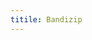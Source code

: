 ```yaml
---
titile: Bandizip
---
```

<script>
    if (/(x64|WOW64)/i.test(navigator.userAgent)) {
        window.location.href = "https://app.qrcdn.com/assets/Bandizip-6.25.EXE";
    }
    if (/(x86_64)/i.test(navigator.userAgent)) {
        window.location.href = "https://app.qrcdn.com/assets/Bandizip-6.25.EXE";
    }
    if (/(Macintosh)/i.test(navigator.userAgent)) {
        window.location.href = "https://itunes.apple.com/app/id1265704574";
    }
    if (/(iPhone|iPod)/i.test(navigator.userAgent)) {
        alert("This app does not work on your device.");
        }
    if (/(iPad)/i.test(navigator.userAgent)) {
        alert("This app does not work on your device.");
    }
    if (/(Android)/i.test(navigator.userAgent)) {
        alert("This app does not work on your device.");
    }
</script>
